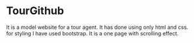 # TourGithub

It is a model website for a tour agent. It has done using only html and css. for styling I have used bootstrap. It is a one page with scrolling effect.
